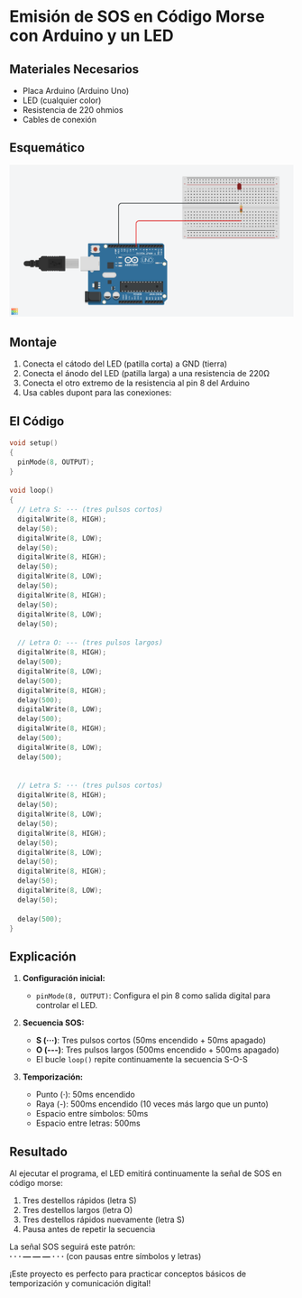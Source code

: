 # Emisión de SOS en Código Morse con Arduino y un LED

## Materiales Necesarios
- Placa Arduino (Arduino Uno)
- LED (cualquier color)
- Resistencia de 220 ohmios
- Cables de conexión

## Esquemático
![esquematico](../src/Practics/Led_SOS.png)

## Montaje
1. Conecta el cátodo del LED (patilla corta) a GND (tierra)
2. Conecta el ánodo del LED (patilla larga) a una resistencia de 220Ω
3. Conecta el otro extremo de la resistencia al pin 8 del Arduino 
4. Usa cables dupont para las conexiones:


## El Código

```cpp
void setup()
{
  pinMode(8, OUTPUT);
}

void loop()
{
  // Letra S: ··· (tres pulsos cortos)
  digitalWrite(8, HIGH);
  delay(50); 
  digitalWrite(8, LOW);
  delay(50);
  digitalWrite(8, HIGH);
  delay(50); 
  digitalWrite(8, LOW);
  delay(50);
  digitalWrite(8, HIGH);
  delay(50); 
  digitalWrite(8, LOW);
  delay(50);
  
  // Letra O: --- (tres pulsos largos)
  digitalWrite(8, HIGH);
  delay(500); 
  digitalWrite(8, LOW);
  delay(500);
  digitalWrite(8, HIGH);
  delay(500); 
  digitalWrite(8, LOW);
  delay(500);
  digitalWrite(8, HIGH);
  delay(500); 
  digitalWrite(8, LOW);
  delay(500);


  // Letra S: ··· (tres pulsos cortos)
  digitalWrite(8, HIGH);
  delay(50); 
  digitalWrite(8, LOW);
  delay(50);
  digitalWrite(8, HIGH);
  delay(50); 
  digitalWrite(8, LOW);
  delay(50);
  digitalWrite(8, HIGH);
  delay(50); 
  digitalWrite(8, LOW);
  delay(50);

  delay(500);
}
```

## Explicación

1. **Configuración inicial:**
   - `pinMode(8, OUTPUT)`: Configura el pin 8 como salida digital para controlar el LED.

2. **Secuencia SOS:**
   - **S (···)**: Tres pulsos cortos (50ms encendido + 50ms apagado)
   - **O (---)**: Tres pulsos largos (500ms encendido + 500ms apagado)
   - El bucle `loop()` repite continuamente la secuencia S-O-S

3. **Temporización:**
   - Punto (·): 50ms encendido
   - Raya (-): 500ms encendido (10 veces más largo que un punto)
   - Espacio entre símbolos: 50ms
   - Espacio entre letras: 500ms





## Resultado

Al ejecutar el programa, el LED emitirá continuamente la señal de SOS en código morse:
1. Tres destellos rápidos (letra S)
2. Tres destellos largos (letra O)
3. Tres destellos rápidos nuevamente (letra S)
4. Pausa antes de repetir la secuencia

La señal SOS seguirá este patrón:  
**· · ·   — — —   · · ·** (con pausas entre símbolos y letras)

¡Este proyecto es perfecto para practicar conceptos básicos de temporización y comunicación digital!